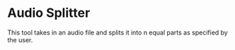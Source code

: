 # Audio Splitter
This tool takes in an audio file and splits it into n equal parts as specified by the user.